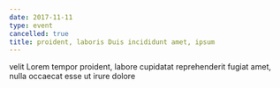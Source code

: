 ```yaml
---
date: 2017-11-11
type: event
cancelled: true
title: proident, laboris Duis incididunt amet, ipsum
---
```

velit Lorem tempor proident, labore cupidatat reprehenderit fugiat amet, nulla occaecat esse ut irure dolore